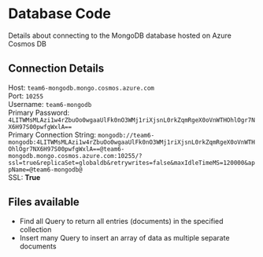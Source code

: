 # Database Code

Details about connecting to the MongoDB database hosted on Azure Cosmos DB

## Connection Details
Host: `team6-mongodb.mongo.cosmos.azure.com`  
Port: `10255`  
Username: `team6-mongodb`  
Primary Password: `4LITWMsMLAzi1w4rZbuOo0wgaaUlFk0nO3WMj1riXjsnL0rkZqmRgeX0oVnWTHOhlOgr7NX6H97S00pwfgWxlA==`  
Primary Connection String: `mongodb://team6-mongodb:4LITWMsMLAzi1w4rZbuOo0wgaaUlFk0nO3WMj1riXjsnL0rkZqmRgeX0oVnWTHOhlOgr7NX6H97S00pwfgWxlA==@team6-mongodb.mongo.cosmos.azure.com:10255/?ssl=true&replicaSet=globaldb&retrywrites=false&maxIdleTimeMS=120000&appName=@team6-mongodb@`  
SSL: **True**

## Files available
* Find all
    Query to return all entries (documents) in the specified collection
* Insert many
    Query to insert an array of data as multiple separate documents
